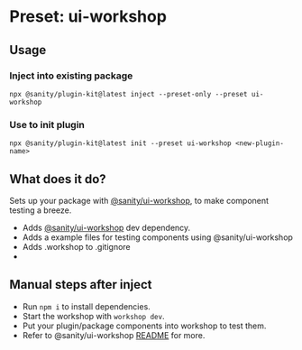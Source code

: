 # Preset: ui-workshop

## Usage

### Inject into existing package
`npx @sanity/plugin-kit@latest inject --preset-only --preset ui-workshop`

### Use to init plugin
`npx @sanity/plugin-kit@latest init --preset ui-workshop <new-plugin-name>`

## What does it do?

Sets up your package with [@sanity/ui-workshop](https://github.com/sanity-io/ui-workshop),
to make component testing a breeze.

- Adds [@sanity/ui-workshop](https://github.com/sanity-io/ui-workshop) dev dependency.
- Adds a example files for testing components using @sanity/ui-workshop
- Adds .workshop to .gitignore
- 
## Manual steps after inject

* Run `npm i` to install dependencies.
* Start the workshop with `workshop dev`.
* Put your plugin/package components into workshop to test them.
* Refer to @sanity/ui-workshop [README](https://github.com/sanity-io/ui-workshop#basic-usage) for more.

